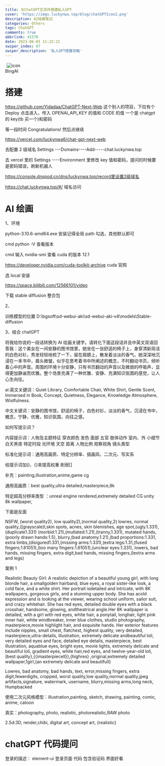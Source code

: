 ```yaml
---
title: 与ChatGPT交流并搭建私人GPT
cover: 'https://imgs.luckynwa.top/blog/chatGPTIcon2.png'
description: AI绘画笔记
categories: Others
tags: ChatGPT
comments: true
abbrlink: 41570
date: 2023-06-01 11:22:21
swiper_index: 67
swiper_description: '私人GPT搭建攻略'
---
```


<div class="ai-container">
  <div class="ai-header">
        <img style='margin: 0 5px !important; ' src="https://imgs.luckynwa.top/blog/robot.svg" alt="icon" />
        <span style="color: white">AI摘要<a class="random-post-start" href="javascript:printLucky(myTextValue);"><i class="fa-solid fa-arrow-rotate-right" style='color:white;font-size:14px;margin-left:2px'></i></a></span>
        <div class="ai-right">
          <span>BingAI</span>
        </div>
  </div>
      <div class="ai-content">
        <p id="ai-post"></p>
      </div>
</div>
<link rel="stylesheet" type="text/css" href="https://imgs.luckynwa.top/jscss/ai.css">
<script src = "/js/ai.js"></script>
<script  type="text/javascript">  
  var myTextValue = '这篇文章提供了搭建ChatGPT-Next-Web项目的指南，包括GitHub部署和Vercel配置。同时介绍了使用CUDA Toolkit进行AI绘画的步骤。提供了关键词和双语回答示例。还包含了绘画提示词和代码提问的描述。';
  document.addEventListener("DOMContentLoaded", function() {
    printLucky(myTextValue);
  });
  //console.log('-----------------------------这是页面清除缓存后，ai启动回答')
</script>

# 搭建

https://github.com/Yidadaa/ChatGPT-Next-Web 这个别人的项目，下拉有个 Deploy 点击进入，传入 OPENAI_API_KEY 的值和 CODE 的值 一个是 chatgpt 的 key(tb 买一个)和密码

等一段时间 Congratulations! 然后点继续

https://vercel.com/luckynwa6/chat-gpt-next-web

去配置 2 级域名 Settings ---Domains----Add-----chat.luckynwa.top

去 vercel 里的 Settings ----Environment 里修改 key 值和密码，提问的时候要是密码错误，刷新机器人

https://console.dnspod.cn/dns/luckynwa.top/record里设置2级域名

https://chat.luckynwa.top/#/ 域名访问

# AI 绘画

1、环境

python-3.10.6-amd64.exe 安装记得全局 path 勾选，其他默认即可

cmd python -V 查看版本

cmd 输入 nvidia-smi 查看 cuda 的版本 12.1

https://developer.nvidia.com/cuda-toolkit-archive cuda 官网

选 local 安装

https://space.bilibili.com/12566101/video

下载 stable diffusion 整合包

2、

训练模型的位置 D:\bgsoft\sd-webui-aki\sd-webui-aki-v4\models\Stable-diffusion

3、结合 chatGPT

将我给你说的一段话转换为 AI 绘画关键字。请转化下面这段话并且中英文双语回答我：这个美女在一间安静的图书馆里，她坐在一张舒适的椅子上，身穿清新简洁的白色衬衫，秀发轻轻地梳了一下，留在肩膀上，散发着淡淡的香气。她深深地沉浸在一本书中，眉头微皱，似乎在思考着书中所阐述的概念，不时翻动书页，倾听着心中的声音。周围的环境十分安静，只有书页翻动的声音以及微弱的呼吸声，显得更加静谧而优雅。整个场景充满了一种优雅、安静、充满知识氛围的感觉，让人心生向往。

ai:英文关键词：Quiet Library, Comfortable Chair, White Shirt, Gentle Scent, Immersed in Book, Concept, Quietness, Elegance, Knowledge Atmosphere, Wistfulness.

中文关键词：安静的图书馆，舒适的椅子，白色衬衫，淡淡的香气，沉浸在书中，概念，宁静，优雅，知识氛围，向往之感。

如何写提示词？

内容提示词：人物及主题特征 穿衣颜色 发色 面部 五官 肢体动作 室内、外 小细节 白天黑夜 特定时段 光环境 天空 距离 人物比例 观察视角 镜头类型

标准化提示词：通用高画质、特定分辨率、插画风、二次元、写实系

给提示词加()、{}来提高权重 削弱[]

补充：painting,illustration,anime,game cg

通用高画质：best quality,ultra detailed,masterpiece,8k

特定超高分辨率类型 ：unreal engine rendered,extremely detailed CG unity 8k wallpaper,

下面是反面

NSFW, (worst quality2), low quality2),(normal quality,2) lowres, normal quality,([grayscale)l,skin spots, acnes, skin blemishes, age spot,(ugly.1.331),(duplicate1.331) (morbid:1.21),(mutlated:1.21),(tranny,1.331), mutated hands,(poorly drawn hands:1.5), blurry,(bad anatomy.1.21),(bad proportions:1.331, extra limbs,(disigured1.331,(missing arms:1.331),(extra legs:1.31,(fused fingers;1.61051),(too many fingers:1.61051),(unclear eyes:1.331), lowers, bad hands, missing fingers, extra digit,bad hands, missing fingers,(lextra arms and legs)

案例 1

Realistic Beauty Girl: A realistic depiction of a beautiful young girl, with long blonde hair, a smallgolden hairband, blue eyes, a royal sister-like look, a cold face, and a white shirt. Her portrait isdetailed and intricate, with 8K wallpapers, gorgeous girls, and a stunning upper body. She has acold expression and is looking at the viewer, wearing school uniform, sailor suit, and crazy whitehair. She has red eyes, detailed double eyes with a black crosshair, handsome, glowing, andtheatrical angle.Her 8K wallpaper is detailed, with a girl with red eyes, white hair, a ponytail, longhair, light pink inner hair, white windbreaker, inner blue clothes, studio photography, masterpiece,movie highlight hair, and exquisite hands. Her exterior features include nipples, small chest, flatchest, highest quality, very detailed, masterpiece,ultra-details, illustration, extremely delicate andbeautiful loli, very detailed eyes and face, detailed eye details, masterpiece, best illustration, aquablue eyes, bright eyes, movie lights, extremely delicate and beautiful loli, gradient eyes, white hair,red eyes, and twelve-year-old loli,(best quality},{{imasterpiecell}},{highres} ,original,extremely detailed wallpaper,1girl,{an extremely delicate and beautifull}

Lowres, bad anatomy, bad hands, text, error,missing fingers, extra digit,fewerdigits, cropped, worst quality,low quality,normal quality,jpeg artifacts,signature, watermark, username, blurry,missing arms,long neck, Humpbacked

使用二次元风格模型：illustration,painting, sketch, drawing, painting, comic, anime, catoon

真实：photography, photo, realistic, photorealistic,RAW photo

2.5d:3D, render,chibi, digital art, concept art, {realistic}

# chatGPT 代码提问

登录的描述： element-ui 登录页面 代码 包含验证码 界面好看
